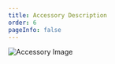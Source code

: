 ```yaml
---
title: Accessory Description
order: 6
pageInfo: false
---
```


![Accessory Image](/image/vex15p.jpg)